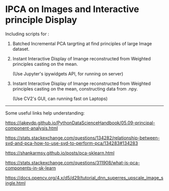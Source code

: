 # IPCA on Images and Interactive principle Display
Including scripts for :

1. Batched Incremental PCA targrting at find principles of large Image dataset.

2. Instant Interactive Display of Imange reconstructed from Weighted principles casting on the mean. 

    (Use Jupyter's ipywidgets API, for running on server)

3. Instant Interactive Display of Imange reconstructed from Weighted principles casting on the mean, constructing data from .npy.

    (Use CV2's GUI, can running fast on Laptops)

***
Some useful links help understanding:

https://jakevdp.github.io/PythonDataScienceHandbook/05.09-principal-component-analysis.html

https://stats.stackexchange.com/questions/134282/relationship-between-svd-and-pca-how-to-use-svd-to-perform-pca/134283#134283

https://shankarmsy.github.io/posts/pca-sklearn.html

https://stats.stackexchange.com/questions/311908/what-is-pca-components-in-sk-learn

https://docs.opencv.org/4.x/d5/d29/tutorial_dnn_superres_upscale_image_single.html
